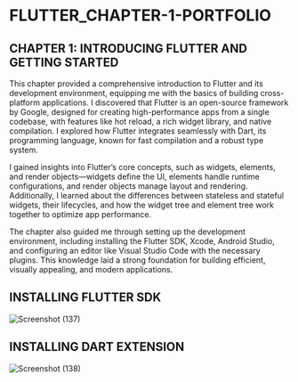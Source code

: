 # FLUTTER_CHAPTER-1-PORTFOLIO
## CHAPTER 1: INTRODUCING FLUTTER AND GETTING STARTED


This chapter provided a comprehensive introduction to Flutter and its development environment, equipping me with the basics of building cross-platform applications. I discovered that Flutter is an open-source framework by Google, designed for creating high-performance apps from a single codebase, with features like hot reload, a rich widget library, and native compilation. I explored how Flutter integrates seamlessly with Dart, its programming language, known for fast compilation and a robust type system. 

I gained insights into Flutter’s core concepts, such as widgets, elements, and render objects—widgets define the UI, elements handle runtime configurations, and render objects manage layout and rendering. Additionally, I learned about the differences between stateless and stateful widgets, their lifecycles, and how the widget tree and element tree work together to optimize app performance. 

The chapter also guided me through setting up the development environment, including installing the Flutter SDK, Xcode, Android Studio, and configuring an editor like Visual Studio Code with the necessary plugins. This knowledge laid a strong foundation for building efficient, visually appealing, and modern applications.

## INSTALLING FLUTTER SDK
![Screenshot (137)](https://github.com/user-attachments/assets/a7786ff1-87fc-4cce-adfc-6bb0489fd624)

## INSTALLING DART EXTENSION
![Screenshot (138)](https://github.com/user-attachments/assets/57cf9b8f-fcc5-4a68-ae46-9749ee94eec3)
